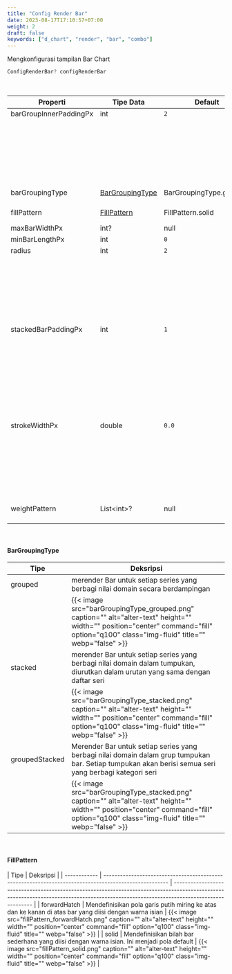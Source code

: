 ```yaml
---
title: "Config Render Bar"
date: 2023-08-17T17:10:57+07:00
weight: 2
draft: false
keywords: ["d_chart", "render", "bar", "combo"]
---
```


Mengkonfigurasi tampilan Bar Chart

```dart
ConfigRenderBar? configRenderBar
```

<br>

| Properti               | Tipe Data                           | Default                 | Deskripsi                                                                                                                                                                             |
| ---------------------- | ----------------------------------- | ----------------------- | ------------------------------------------------------------------------------------------------------------------------------------------------------------------------------------- |
| barGroupInnerPaddingPx | int                                 | `2`                     | Jarak antara grup                                                                                                                                                                     |
|                        |                                     |                         | {{< image src="barGroupInnerPaddingPx.png" caption="" alt="alter-text" height="" width="" position="center" command="fill" option="q100" class="img-fluid" title=""  webp="false" >}} |
| barGroupingType        | [BarGroupingType](#bargroupingtype) | BarGroupingType.grouped | Menentukan cara beberapa rangkaian bar dirender per domain                                                                                                                            |
| fillPattern            | [FillPattern](#fillpattern)         | FillPattern.solid       | Mendefinisikan pola untuk isian warna                                                                                                                                                 |
| maxBarWidthPx          | int?                                | null                    | Lebar maksimal dari bilah bar                                                                                                                                                         |
| minBarLengthPx         | int                                 | `0`                     | Minimum bar                                                                                                                                                                           |
| radius                 | int                                 | `2`                     | Kelengkungan sudut bar                                                                                                                                                                |
|                        |                                     |                         | {{< image src="radius.png" caption="" alt="alter-text" height="" width="" position="center" command="fill" option="q100" class="img-fluid" title=""  webp="false" >}}                 |
| stackedBarPaddingPx    | int                                 | `1`                     | Jarak antara tumpukan grup bar. **barGroupingType** harus berupa BarGroupingType.stacked atau BarGroupingType.groupedStacked                                                          |
|                        |                                     |                         | {{< image src="stackedBarPaddingPx.png" caption="" alt="alter-text" height="" width="" position="center" command="fill" option="q100" class="img-fluid" title=""  webp="false" >}}    |
| strokeWidthPx          | double                              | `0.0`                   | Border bar, warna mengikuti warna grup sehingga perlu set property **fillColor** untuk memperjelas border                                                                             |
|                        |                                     |                         | {{< image src="border.png" caption="" alt="alter-text" height="" width="" position="center" command="fill" option="q100" class="img-fluid" title=""  webp="false" >}}                 |
| weightPattern          | List\<int>?                         | null                    | Masih tidak tersedia untuk digunakan, masih memantau [community_chart_flutter]()                                                                                                      |

<br>

#### BarGroupingType

| Tipe           | Deksripsi                                                                                                                                                                              |
| -------------- | -------------------------------------------------------------------------------------------------------------------------------------------------------------------------------------- |
| grouped        | merender Bar untuk setiap series yang berbagi nilai domain secara berdampingan                                                                                                         |
|                | {{< image src="barGroupingType_grouped.png" caption="" alt="alter-text" height="" width="" position="center" command="fill" option="q100" class="img-fluid" title=""  webp="false" >}} |
| stacked        | merender Bar untuk setiap series yang berbagi nilai domain dalam tumpukan, diurutkan dalam urutan yang sama dengan daftar seri                                                         |
|                | {{< image src="barGroupingType_stacked.png" caption="" alt="alter-text" height="" width="" position="center" command="fill" option="q100" class="img-fluid" title=""  webp="false" >}} |
| groupedStacked | Merender Bar untuk setiap series yang berbagi nilai domain dalam grup tumpukan bar. Setiap tumpukan akan berisi semua seri yang berbagi kategori seri                                  |
|                | {{< image src="barGroupingType_stacked.png" caption="" alt="alter-text" height="" width="" position="center" command="fill" option="q100" class="img-fluid" title=""  webp="false" >}} |

<br>

#### FillPattern

| Tipe         | Deksripsi                                                                                             |
| ------------ | ----------------------------------------------------------------------------------------------------- | --------------------------------------------------------------------------------------------------------------------------------------------------------------------------------------- |
| forwardHatch | Mendefinisikan pola garis putih miring ke atas dan ke kanan di atas bar yang diisi dengan warna isian | {{< image src="fillPattern_forwardHatch.png" caption="" alt="alter-text" height="" width="" position="center" command="fill" option="q100" class="img-fluid" title=""  webp="false" >}} |
| solid        | Mendefinisikan bilah bar sederhana yang diisi dengan warna isian. Ini menjadi pola default            | {{< image src="fillPattern_solid.png" caption="" alt="alter-text" height="" width="" position="center" command="fill" option="q100" class="img-fluid" title=""  webp="false" >}}        |

<br>
